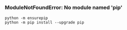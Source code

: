 
#


###  ModuleNotFoundError: No module named 'pip'

    python -m ensurepip  
    python -m pip install --upgrade pip  

